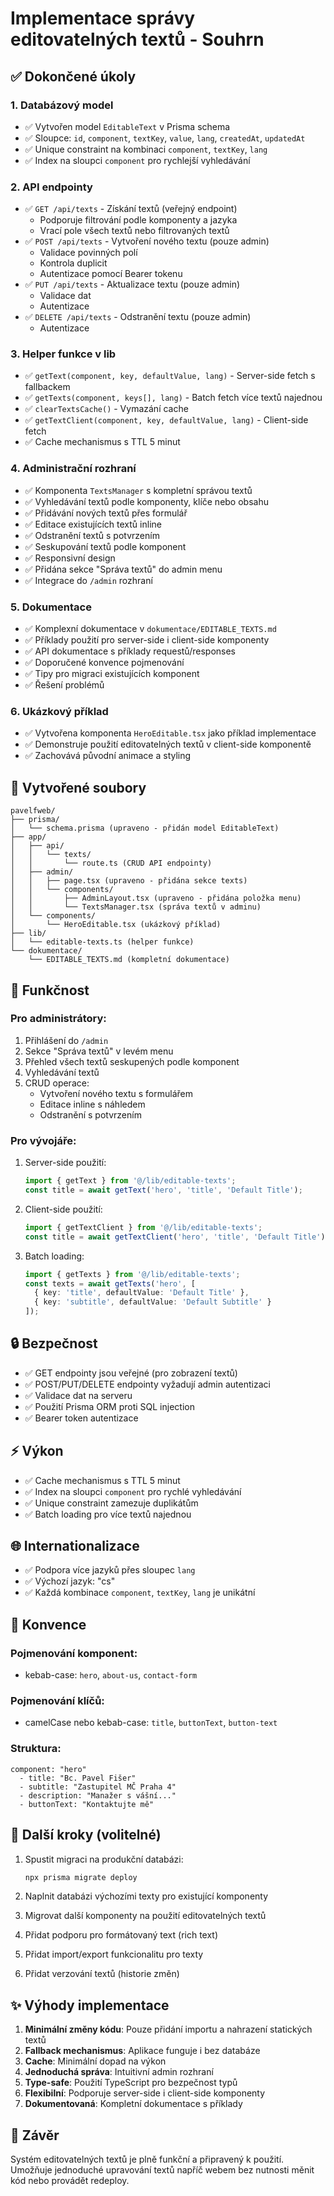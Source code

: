 # Implementace správy editovatelných textů - Souhrn

## ✅ Dokončené úkoly

### 1. Databázový model
- ✅ Vytvořen model `EditableText` v Prisma schema
- ✅ Sloupce: `id`, `component`, `textKey`, `value`, `lang`, `createdAt`, `updatedAt`
- ✅ Unique constraint na kombinaci `component`, `textKey`, `lang`
- ✅ Index na sloupci `component` pro rychlejší vyhledávání

### 2. API endpointy
- ✅ `GET /api/texts` - Získání textů (veřejný endpoint)
  - Podporuje filtrování podle komponenty a jazyka
  - Vrací pole všech textů nebo filtrovaných textů
- ✅ `POST /api/texts` - Vytvoření nového textu (pouze admin)
  - Validace povinných polí
  - Kontrola duplicit
  - Autentizace pomocí Bearer tokenu
- ✅ `PUT /api/texts` - Aktualizace textu (pouze admin)
  - Validace dat
  - Autentizace
- ✅ `DELETE /api/texts` - Odstranění textu (pouze admin)
  - Autentizace

### 3. Helper funkce v lib
- ✅ `getText(component, key, defaultValue, lang)` - Server-side fetch s fallbackem
- ✅ `getTexts(component, keys[], lang)` - Batch fetch více textů najednou
- ✅ `clearTextsCache()` - Vymazání cache
- ✅ `getTextClient(component, key, defaultValue, lang)` - Client-side fetch
- ✅ Cache mechanismus s TTL 5 minut

### 4. Administrační rozhraní
- ✅ Komponenta `TextsManager` s kompletní správou textů
- ✅ Vyhledávání textů podle komponenty, klíče nebo obsahu
- ✅ Přidávání nových textů přes formulář
- ✅ Editace existujících textů inline
- ✅ Odstranění textů s potvrzením
- ✅ Seskupování textů podle komponent
- ✅ Responsivní design
- ✅ Přidána sekce "Správa textů" do admin menu
- ✅ Integrace do `/admin` rozhraní

### 5. Dokumentace
- ✅ Komplexní dokumentace v `dokumentace/EDITABLE_TEXTS.md`
- ✅ Příklady použití pro server-side i client-side komponenty
- ✅ API dokumentace s příklady requestů/responses
- ✅ Doporučené konvence pojmenování
- ✅ Tipy pro migraci existujících komponent
- ✅ Řešení problémů

### 6. Ukázkový příklad
- ✅ Vytvořena komponenta `HeroEditable.tsx` jako příklad implementace
- ✅ Demonstruje použití editovatelných textů v client-side komponentě
- ✅ Zachovává původní animace a styling

## 📁 Vytvořené soubory

```
pavelfweb/
├── prisma/
│   └── schema.prisma (upraveno - přidán model EditableText)
├── app/
│   ├── api/
│   │   └── texts/
│   │       └── route.ts (CRUD API endpointy)
│   ├── admin/
│   │   ├── page.tsx (upraveno - přidána sekce texts)
│   │   └── components/
│   │       ├── AdminLayout.tsx (upraveno - přidána položka menu)
│   │       └── TextsManager.tsx (správa textů v adminu)
│   └── components/
│       └── HeroEditable.tsx (ukázkový příklad)
├── lib/
│   └── editable-texts.ts (helper funkce)
└── dokumentace/
    └── EDITABLE_TEXTS.md (kompletní dokumentace)
```

## 🎯 Funkčnost

### Pro administrátory:
1. Přihlášení do `/admin`
2. Sekce "Správa textů" v levém menu
3. Přehled všech textů seskupených podle komponent
4. Vyhledávání textů
5. CRUD operace:
   - Vytvoření nového textu s formulářem
   - Editace inline s náhledem
   - Odstranění s potvrzením

### Pro vývojáře:
1. Server-side použití:
   ```typescript
   import { getText } from '@/lib/editable-texts';
   const title = await getText('hero', 'title', 'Default Title');
   ```

2. Client-side použití:
   ```typescript
   import { getTextClient } from '@/lib/editable-texts';
   const title = await getTextClient('hero', 'title', 'Default Title');
   ```

3. Batch loading:
   ```typescript
   import { getTexts } from '@/lib/editable-texts';
   const texts = await getTexts('hero', [
     { key: 'title', defaultValue: 'Default Title' },
     { key: 'subtitle', defaultValue: 'Default Subtitle' }
   ]);
   ```

## 🔒 Bezpečnost

- ✅ GET endpointy jsou veřejné (pro zobrazení textů)
- ✅ POST/PUT/DELETE endpointy vyžadují admin autentizaci
- ✅ Validace dat na serveru
- ✅ Použití Prisma ORM proti SQL injection
- ✅ Bearer token autentizace

## ⚡ Výkon

- ✅ Cache mechanismus s TTL 5 minut
- ✅ Index na sloupci `component` pro rychlé vyhledávání
- ✅ Unique constraint zamezuje duplikátům
- ✅ Batch loading pro více textů najednou

## 🌐 Internationalizace

- ✅ Podpora více jazyků přes sloupec `lang`
- ✅ Výchozí jazyk: "cs"
- ✅ Každá kombinace `component`, `textKey`, `lang` je unikátní

## 📝 Konvence

### Pojmenování komponent:
- kebab-case: `hero`, `about-us`, `contact-form`

### Pojmenování klíčů:
- camelCase nebo kebab-case: `title`, `buttonText`, `button-text`

### Struktura:
```
component: "hero"
  - title: "Bc. Pavel Fišer"
  - subtitle: "Zastupitel MČ Praha 4"
  - description: "Manažer s vášní..."
  - buttonText: "Kontaktujte mě"
```

## 🚀 Další kroky (volitelné)

1. Spustit migraci na produkční databázi:
   ```bash
   npx prisma migrate deploy
   ```

2. Naplnit databázi výchozími texty pro existující komponenty

3. Migrovat další komponenty na použití editovatelných textů

4. Přidat podporu pro formátovaný text (rich text)

5. Přidat import/export funkcionalitu pro texty

6. Přidat verzování textů (historie změn)

## ✨ Výhody implementace

1. **Minimální změny kódu**: Pouze přidání importu a nahrazení statických textů
2. **Fallback mechanismus**: Aplikace funguje i bez databáze
3. **Cache**: Minimální dopad na výkon
4. **Jednoduchá správa**: Intuitivní admin rozhraní
5. **Type-safe**: Použití TypeScript pro bezpečnost typů
6. **Flexibilní**: Podporuje server-side i client-side komponenty
7. **Dokumentovaná**: Kompletní dokumentace s příklady

## 🎉 Závěr

Systém editovatelných textů je plně funkční a připravený k použití. Umožňuje jednoduché upravování textů napříč webem bez nutnosti měnit kód nebo provádět redeploy.
